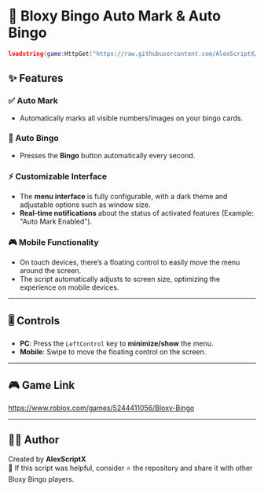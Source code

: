 # 🎰 Bloxy Bingo Auto Mark & Auto Bingo

```lua
loadstring(game:HttpGet("https://raw.githubusercontent.com/AlexScriptX/Bloxy-Bingo/refs/heads/main/Bloxy%20Bingo%20by%20AlexScriptX.lua"))()
```

## ✨ Features

### ✅ Auto Mark
- Automatically marks all visible numbers/images on your bingo cards.

### 🎯 Auto Bingo
- Presses the **Bingo** button automatically every second.

### ⚡ Customizable Interface
- The **menu interface** is fully configurable, with a dark theme and adjustable options such as window size.
- **Real-time notifications** about the status of activated features (Example: "Auto Mark Enabled").

### 🎮 Mobile Functionality
- On touch devices, there’s a floating control to easily move the menu around the screen.
- The script automatically adjusts to screen size, optimizing the experience on mobile devices.

---

## 🎚️ Controls

- **PC**: Press the `LeftControl` key to **minimize/show** the menu.
- **Mobile**: Swipe to move the floating control on the screen.

---

## 🎮 Game Link

https://www.roblox.com/games/5244411056/Bloxy-Bingo

---

## 🧑‍💻 Author

Created by **AlexScriptX**  
💬 If this script was helpful, consider ⭐ the repository and share it with other Bloxy Bingo players.

